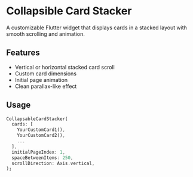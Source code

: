 # Collapsible Card Stacker

A customizable Flutter widget that displays cards in a stacked layout with smooth scrolling and animation.

## Features

- Vertical or horizontal stacked card scroll
- Custom card dimensions
- Initial page animation
- Clean parallax-like effect

## Usage

```dart
CollapsableCardStacker(
  cards: [
    YourCustomCard1(),
    YourCustomCard2(),
    ...
  ],
  initialPageIndex: 1,
  spaceBetweenItems: 250,
  scrollDirection: Axis.vertical,
);
